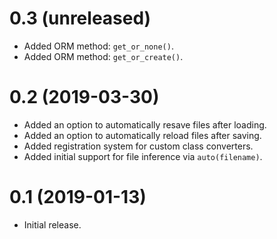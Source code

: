 # 0.3 (unreleased)

- Added ORM method: `get_or_none()`.
- Added ORM method: `get_or_create()`.

# 0.2 (2019-03-30)

- Added an option to automatically resave files after loading.
- Added an option to automatically reload files after saving.
- Added registration system for custom class converters.
- Added initial support for file inference via `auto(filename)`.

# 0.1 (2019-01-13)

 - Initial release.
